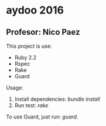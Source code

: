 aydoo 2016
=================

Profesor: Nico Paez 
-----------------

This project is use:

* Ruby 2.2
* Rspec
* Rake
* Guard

Usage:

1. Install dependencies: _bundle install_
2. Run test: _rake_

To use Guard, just run: _guard_.

